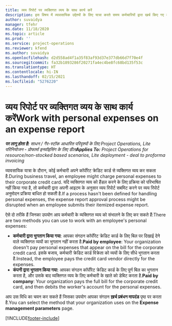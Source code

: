 ```yaml
---
title: व्यय रिपोर्ट पर व्यक्तिगत व्यय के साथ कार्य करें
description: इस विषय में व्यावसायिक उद्देश्यों के लिए यात्रा करते समय कर्मचारियों द्वारा खर्च किए गए व्यक्तिगत व्यय के साथ काम करने के तरीके के बारे में जानकारी दी गई है.
author: suvaidya
manager: tfehr
ms.date: 11/18/2020
ms.topic: article
ms.prod: ''
ms.service: project-operations
ms.reviewer: kfend
ms.author: suvaidya
ms.openlocfilehash: d2d558ad4f1a35f83af93d37e377db66d7f70e4f
ms.sourcegitcommit: fa32b1893286f20271fa4ec4be8fc68bd135f53c
ms.translationtype: HT
ms.contentlocale: hi-IN
ms.lasthandoff: 02/15/2021
ms.locfileid: "5276220"
---
```

# <a name="work-with-personal-expenses-on-an-expense-report"></a><span data-ttu-id="521a6-103">व्यय रिपोर्ट पर व्यक्तिगत व्यय के साथ कार्य करें</span><span class="sxs-lookup"><span data-stu-id="521a6-103">Work with personal expenses on an expense report</span></span>

<span data-ttu-id="521a6-104">_**पर लागू होता है:** साधन / गैर-स्टॉक आधारित परिदृश्यों के लिए Project Operations, Lite परिनियोजन - प्रोफार्मा इनवॉइसिंग के लिए डील_</span><span class="sxs-lookup"><span data-stu-id="521a6-104">_**Applies To:** Project Operations for resource/non-stocked based scenarios, Lite deployment - deal to proforma invoicing_</span></span>

<span data-ttu-id="521a6-105">व्यावसायिक यात्रा के दौरान, कोई कर्मचारी अपने कॉर्पोरेट क्रेडिट कार्ड से व्यक्तिगत व्यय कर सकता है.</span><span class="sxs-lookup"><span data-stu-id="521a6-105">During business travel, an employee might charge personal expenses to their corporate credit card.</span></span> <span data-ttu-id="521a6-106">यदि व्यक्तिगत व्यय को हैंडल करने के लिए प्रक्रिया को परिभाषित नहीं किया गया है, तो कर्मचारी द्वारा अपनी आइटम के अनुसार व्यय रिपोर्ट सबमिट करने पर व्यय रिपोर्ट अनुमोदन प्रक्रिया बाधित हो सकती है.</span><span class="sxs-lookup"><span data-stu-id="521a6-106">If a process hasn't been defined for handling personal expenses, the expense report approval process might be disrupted when an employee submits their itemized expense report.</span></span>

<span data-ttu-id="521a6-107">ऐसे दो तरीके हैं जिनका उपयोग आप कर्मचारी के व्यक्तिगत व्यय को संभालने के लिए कर सकते हैं:</span><span class="sxs-lookup"><span data-stu-id="521a6-107">There are two methods you can use to work with an employee's personal expenses:</span></span>

  - <span data-ttu-id="521a6-108">**कर्मचारी द्वारा भुगतान किया गया**: आपका संगठन कॉर्पोरेट क्रेडिट कार्ड के लिए बिल पर दिखाई देने वाले व्यक्तिगत व्ययों का भुगतान नहीं करता है.</span><span class="sxs-lookup"><span data-stu-id="521a6-108">**Paid by employee**: Your organization doesn't pay personal expenses that appear on the bill for the corporate credit card.</span></span> <span data-ttu-id="521a6-109">इसके बजाय, कर्मचारी क्रेडिट कार्ड विक्रेता को व्ययों के लिए सीधे भुगतान करता है.</span><span class="sxs-lookup"><span data-stu-id="521a6-109">Instead, the employee pays the credit card vendor directly for the expenses.</span></span> 
  - <span data-ttu-id="521a6-110">**कंपनी द्वारा भुगतान किया गया**: आपका संगठन कॉर्पोरेट क्रेडिट कार्ड के लिए पूर्ण बिल का भुगतान करता है, और उसके बाद व्यक्तिगत व्यय के लिए कर्मचारी के खाते को डेबिट करता है.</span><span class="sxs-lookup"><span data-stu-id="521a6-110">**Paid by company**: Your organization pays the full bill for the corporate credit card, and then debits the worker's account for the personal expenses.</span></span>

<span data-ttu-id="521a6-111">आप उस विधि का चयन कर सकते हैं जिसका उपयोग आपका संगठन **ख़र्च प्रबंधन मापदंड** पृष्ठ पर करता है.</span><span class="sxs-lookup"><span data-stu-id="521a6-111">You can select the method that your organization uses on the **Expense management parameters** page.</span></span>


[!INCLUDE[footer-include](../includes/footer-banner.md)]